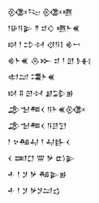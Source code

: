 <div class='block'>
<div class='line'>𒍜𒌫 𒍜𒍠</div>
<div class='line'>𒁹𒄩𒀀𒉌 𒈫 𒄑𒄭 𒍠𒈨𒌍</div>
<div class='line'>𒊭 𒁹 𒄞𒀴 𒋼𒀀𒋙 𒄯𒍗</div>
<div class='line'>𒄵𒈨𒌍 𒊮𒁍 𒄑 𒁹 𒇻 𒊩𒈬</div>
<div class='line'>𒊕𒁺 𒃮𒈨𒌍</div>
<div class='line'>𒊭 𒐉 𒇻𒀴 𒋗𒁉𒂊</div>
<div class='line'>𒂁𒈠𒍣𒌋 𒀀𒈨𒌍𒍜</div>
<div class='line'>𒂁𒈠𒍣𒌋 𒀀𒆪𒋛</div>
<div class='line'>𒁹 𒆳𒄀𒄷 𒁹 𒄷𒃲𒌋</div>
<div class='line'>𒌋 𒌅𒆸 𒐌 𒃻 𒆗𒉌</div>
<div class='line'>𒑏 𒁹 𒋡 𒃻 𒄀𒉌𒂊</div>
<div class='line'>𒑏 𒁹 𒋡 𒃻𒋡𒁺𒌓</div>
</div>